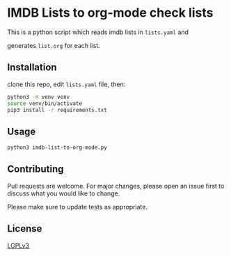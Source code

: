 # IMDB Lists to org-mode check lists

This is a python script which reads imdb lists in `lists.yaml` and

generates `list.org` for each list.

## Installation

clone this repo, edit `lists.yaml` file, then:

```bash
python3 -m venv venv
source venv/bin/activate
pip3 install -r requirements.txt
```

## Usage

```bash
python3 imdb-list-to-org-mode.py
```

## Contributing
Pull requests are welcome. For major changes, please open an issue first to discuss what you would like to change.

Please make sure to update tests as appropriate.

## License
[LGPLv3](https://www.gnu.org/licenses/lgpl-3.0.en.html)